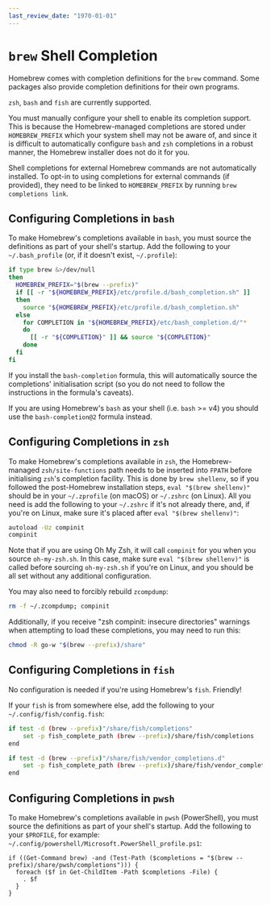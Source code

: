 ```yaml
---
last_review_date: "1970-01-01"
---
```


# `brew` Shell Completion

Homebrew comes with completion definitions for the `brew` command. Some packages also provide completion definitions for their own programs.

`zsh`, `bash` and `fish` are currently supported.

You must manually configure your shell to enable its completion support. This is because the Homebrew-managed completions are stored under `HOMEBREW_PREFIX` which your system shell may not be aware of, and since it is difficult to automatically configure `bash` and `zsh` completions in a robust manner, the Homebrew installer does not do it for you.

Shell completions for external Homebrew commands are not automatically installed. To opt-in to using completions for external commands (if provided), they need to be linked to `HOMEBREW_PREFIX` by running `brew completions link`.

## Configuring Completions in `bash`

To make Homebrew's completions available in `bash`, you must source the definitions as part of your shell's startup. Add the following to your `~/.bash_profile` (or, if it doesn't exist, `~/.profile`):

```sh
if type brew &>/dev/null
then
  HOMEBREW_PREFIX="$(brew --prefix)"
  if [[ -r "${HOMEBREW_PREFIX}/etc/profile.d/bash_completion.sh" ]]
  then
    source "${HOMEBREW_PREFIX}/etc/profile.d/bash_completion.sh"
  else
    for COMPLETION in "${HOMEBREW_PREFIX}/etc/bash_completion.d/"*
    do
      [[ -r "${COMPLETION}" ]] && source "${COMPLETION}"
    done
  fi
fi
```

If you install the `bash-completion` formula, this will automatically source the completions' initialisation script (so you do not need to follow the instructions in the formula's caveats).

If you are using Homebrew's `bash` as your shell (i.e. `bash` >= v4) you should use the `bash-completion@2` formula instead.

## Configuring Completions in `zsh`

To make Homebrew's completions available in `zsh`, the Homebrew-managed `zsh/site-functions` path needs to be inserted into `FPATH` before initialising `zsh`'s completion facility. This is done by `brew shellenv`, so if you followed the post-Homebrew installation steps, `eval "$(brew shellenv)"` should be in your `~/.zprofile` (on macOS) or `~/.zshrc` (on Linux). All you need is add the following to your `~/.zshrc` if it's not already there, and, if you're on Linux, make sure it's placed after `eval "$(brew shellenv)"`:

```sh
autoload -Uz compinit
compinit
```

Note that if you are using Oh My Zsh, it will call `compinit` for you when you source `oh-my-zsh.sh`. In this case, make sure `eval "$(brew shellenv)"` is called before sourcing `oh-my-zsh.sh` if you're on Linux, and you should be all set without any additional configuration.

You may also need to forcibly rebuild `zcompdump`:

```sh
rm -f ~/.zcompdump; compinit
```

Additionally, if you receive "zsh compinit: insecure directories" warnings when attempting to load these completions, you may need to run this:

```sh
chmod -R go-w "$(brew --prefix)/share"
```

## Configuring Completions in `fish`

No configuration is needed if you're using Homebrew's `fish`. Friendly!

If your `fish` is from somewhere else, add the following to your `~/.config/fish/config.fish`:

```sh
if test -d (brew --prefix)"/share/fish/completions"
    set -p fish_complete_path (brew --prefix)/share/fish/completions
end

if test -d (brew --prefix)"/share/fish/vendor_completions.d"
    set -p fish_complete_path (brew --prefix)/share/fish/vendor_completions.d
end
```

## Configuring Completions in `pwsh`

To make Homebrew's completions available in `pwsh` (PowerShell), you must source the definitions as part of your shell's startup. Add the following to your `$PROFILE`, for example: `~/.config/powershell/Microsoft.PowerShell_profile.ps1`:

```pwsh
if ((Get-Command brew) -and (Test-Path ($completions = "$(brew --prefix)/share/pwsh/completions"))) {
  foreach ($f in Get-ChildItem -Path $completions -File) {
    . $f
  }
}
```
